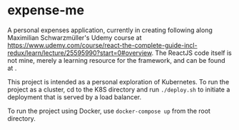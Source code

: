 # expense-me
A personal expenses application, currently in creating following along Maximilian Schwarzmüller's Udemy course at https://www.udemy.com/course/react-the-complete-guide-incl-redux/learn/lecture/25595990?start=0#overview. The ReactJS code itself is not mine, merely a learning resource for the framework, and can be found at .

This project is intended as a personal exploration of Kubernetes.
To run the project as a cluster, cd to the K8S directory and run
`./deploy.sh`
to initiate a deployment that is served by a load balancer.

To run the project using Docker, use `docker-compose up` from the root directory.
